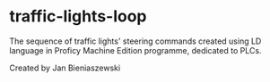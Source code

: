 # traffic-lights-loop
The sequence of traffic lights' steering commands created using LD language in Proficy Machine Edition programme, dedicated to PLCs.

Created by Jan Bieniaszewski
